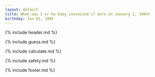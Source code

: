 ```yaml
---
layout: default
title: When was I or my baby conceived if born on January 2, 1904?
birthday: Jan 02, 1904
---
```


{% include header.md %}

{% include guess.md %}

{% include calculate.md %}

{% include safety.md %}

{% include footer.md %}



